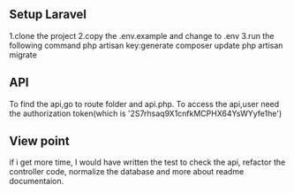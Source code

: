 ## Setup Laravel
1.clone the project
2.copy the .env.example and change to .env
3.run the following command
php artisan key:generate
composer update
php artisan migrate

## API
To find the api,go to route folder and api.php. 
To access the api,user need the authorization token(which is '2S7rhsaq9X1cnfkMCPHX64YsWYyfe1he')

## View point 
if i get more time, I would have written the test to check the api, refactor the controller code, normalize the database and more about readme documentaion.  

